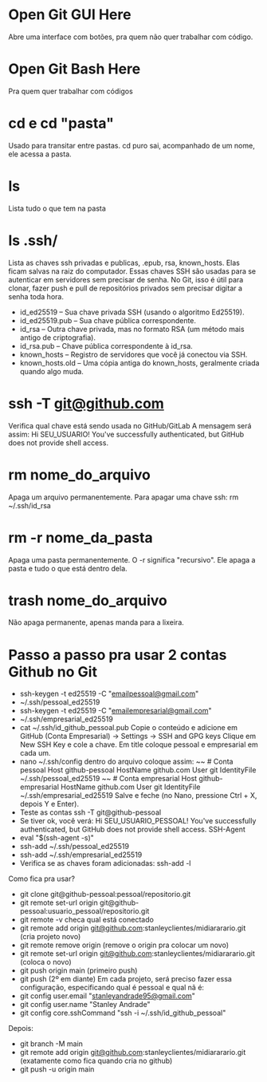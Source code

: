 # Open Git GUI Here
Abre uma interface com botões, pra quem não quer trabalhar  com código. 

# Open Git Bash Here
Pra quem quer trabalhar com códigos

# cd e cd "pasta"
Usado para transitar entre pastas. cd puro sai, acompanhado de um nome, ele acessa a pasta. 

# ls
Lista tudo o que tem na pasta

# ls .ssh/
Lista as chaves ssh privadas e publicas, .epub, rsa, known_hosts.
Elas ficam salvas na raiz do computador. 
Essas chaves SSH são usadas para se autenticar em servidores sem precisar de senha. No Git, isso é útil para clonar, fazer push e pull de repositórios privados sem precisar digitar a senha toda hora.
- id_ed25519 – Sua chave privada SSH (usando o algoritmo Ed25519).
- id_ed25519.pub – Sua chave pública correspondente.
- id_rsa – Outra chave privada, mas no formato RSA (um método mais antigo de criptografia).
- id_rsa.pub – Chave pública correspondente à id_rsa.
- known_hosts – Registro de servidores que você já conectou via SSH.
- known_hosts.old – Uma cópia antiga do known_hosts, geralmente criada quando algo muda.

# ssh -T git@github.com
Verifica qual chave está sendo usada no GitHub/GitLab
A mensagem será assim: 
Hi SEU_USUARIO! You've successfully authenticated, but GitHub does not provide shell access.

# rm nome_do_arquivo
Apaga um arquivo permanentemente. Para apagar uma chave ssh: 
rm ~/.ssh/id_rsa

# rm -r nome_da_pasta
Apaga uma pasta permanentemente. O -r significa "recursivo". Ele apaga a pasta e tudo o que está dentro dela. 

# trash nome_do_arquivo
Não apaga permanente, apenas manda para a lixeira. 

# Passo a passo pra usar 2 contas Github no Git
- ssh-keygen -t ed25519 -C "emailpessoal@gmail.com"
- ~/.ssh/pessoal_ed25519
- ssh-keygen -t ed25519 -C "emailempresarial@gmail.com"
- ~/.ssh/empresarial_ed25519
- cat ~/.ssh/id_github_pessoal.pub Copie o conteúdo e adicione em GitHub (Conta Empresarial) → Settings → SSH and GPG keys
Clique em New SSH Key e cole a chave. Em title coloque pessoal e empresarial em cada um.
- nano ~/.ssh/config dentro do arquivo coloque assim:
~~  # Conta pessoal
Host github-pessoal
    HostName github.com
    User git
    IdentityFile ~/.ssh/pessoal_ed25519
~~ # Conta empresarial
Host github-empresarial
    HostName github.com
    User git
    IdentityFile ~/.ssh/empresarial_ed25519
Salve e feche (no Nano, pressione Ctrl + X, depois Y e Enter).
- Teste as contas ssh -T git@github-pessoal
- Se tiver ok, você verá: Hi SEU_USUARIO_PESSOAL! You've successfully authenticated, but GitHub does not provide shell access.
SSH-Agent
- eval "$(ssh-agent -s)"
- ssh-add ~/.ssh/pessoal_ed25519
- ssh-add ~/.ssh/empresarial_ed25519
- Verifica se as chaves foram adicionadas: ssh-add -l

Como fica pra usar? 
- git clone git@github-pessoal:pessoal/repositorio.git
- git remote set-url origin git@github-pessoal:usuario_pessoal/repositorio.git
- git remote -v checa qual está conectado
- git remote add origin git@github.com:stanleyclientes/midiararario.git (cria projeto novo)
- git remote remove origin (remove o origin pra colocar um novo)
- git remote set-url origin git@github.com:stanleyclientes/midiararario.git (coloca o novo)
- git push origin main (primeiro push)
- git push (2º em diante)
Em cada projeto, será preciso fazer essa configuração, especificando qual é pessoal e qual nã é: 
- git config user.email "stanleyandrade95@gmail.com"
- git config user.name "Stanley Andrade"
- git config core.sshCommand "ssh -i ~/.ssh/id_github_pessoal"

Depois: 
- git branch -M main
- git remote add origin git@github.com:stanleyclientes/midiararario.git (exatamente como fica quando cria no github)
- git push -u origin main










